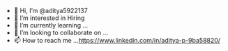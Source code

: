 - 👋 Hi, I’m @aditya5922137
- 👀 I’m interested in Hiring
- 🌱 I’m currently learning ...
- 💞️ I’m looking to collaborate on ...
- 📫 How to reach me ...https://www.linkedin.com/in/aditya-p-9ba58820/

<!---
aditya5922137/aditya5922137 is a ✨ special ✨ repository because its `README.md` (this file) appears on your GitHub profile.
You can click the Preview link to take a look at your changes.
--->
